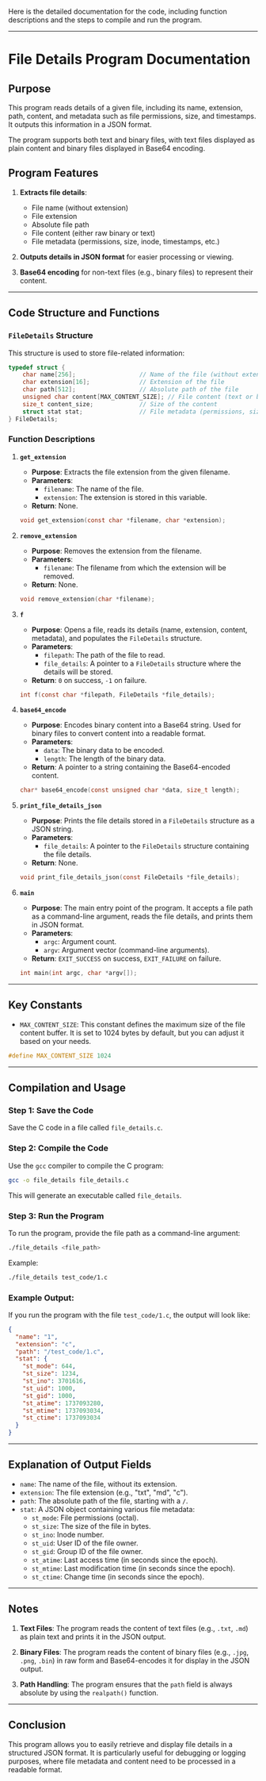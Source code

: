 Here is the detailed documentation for the code, including function descriptions and the steps to compile and run the program.

---

# File Details Program Documentation

## Purpose
This program reads details of a given file, including its name, extension, path, content, and metadata such as file permissions, size, and timestamps. It outputs this information in a JSON format.

The program supports both text and binary files, with text files displayed as plain content and binary files displayed in Base64 encoding.

## Program Features
1. **Extracts file details**:
    - File name (without extension)
    - File extension
    - Absolute file path
    - File content (either raw binary or text)
    - File metadata (permissions, size, inode, timestamps, etc.)
  
2. **Outputs details in JSON format** for easier processing or viewing.

3. **Base64 encoding** for non-text files (e.g., binary files) to represent their content.

---

## Code Structure and Functions

### `FileDetails` Structure
This structure is used to store file-related information:
```c
typedef struct {
    char name[256];                  // Name of the file (without extension)
    char extension[16];              // Extension of the file
    char path[512];                  // Absolute path of the file
    unsigned char content[MAX_CONTENT_SIZE]; // File content (text or binary)
    size_t content_size;             // Size of the content
    struct stat stat;                // File metadata (permissions, size, timestamps, etc.)
} FileDetails;
```

### Function Descriptions

1. **`get_extension`**
   - **Purpose**: Extracts the file extension from the given filename.
   - **Parameters**: 
     - `filename`: The name of the file.
     - `extension`: The extension is stored in this variable.
   - **Return**: None.
   
   ```c
   void get_extension(const char *filename, char *extension);
   ```

2. **`remove_extension`**
   - **Purpose**: Removes the extension from the filename.
   - **Parameters**:
     - `filename`: The filename from which the extension will be removed.
   - **Return**: None.
   
   ```c
   void remove_extension(char *filename);
   ```

3. **`f`**
   - **Purpose**: Opens a file, reads its details (name, extension, content, metadata), and populates the `FileDetails` structure.
   - **Parameters**:
     - `filepath`: The path of the file to read.
     - `file_details`: A pointer to a `FileDetails` structure where the details will be stored.
   - **Return**: `0` on success, `-1` on failure.
   
   ```c
   int f(const char *filepath, FileDetails *file_details);
   ```

4. **`base64_encode`**
   - **Purpose**: Encodes binary content into a Base64 string. Used for binary files to convert content into a readable format.
   - **Parameters**:
     - `data`: The binary data to be encoded.
     - `length`: The length of the binary data.
   - **Return**: A pointer to a string containing the Base64-encoded content.
   
   ```c
   char* base64_encode(const unsigned char *data, size_t length);
   ```

5. **`print_file_details_json`**
   - **Purpose**: Prints the file details stored in a `FileDetails` structure as a JSON string.
   - **Parameters**:
     - `file_details`: A pointer to the `FileDetails` structure containing the file details.
   - **Return**: None.
   
   ```c
   void print_file_details_json(const FileDetails *file_details);
   ```

6. **`main`**
   - **Purpose**: The main entry point of the program. It accepts a file path as a command-line argument, reads the file details, and prints them in JSON format.
   - **Parameters**: 
     - `argc`: Argument count.
     - `argv`: Argument vector (command-line arguments).
   - **Return**: `EXIT_SUCCESS` on success, `EXIT_FAILURE` on failure.
   
   ```c
   int main(int argc, char *argv[]);
   ```

---

## Key Constants

- `MAX_CONTENT_SIZE`: This constant defines the maximum size of the file content buffer. It is set to 1024 bytes by default, but you can adjust it based on your needs.

```c
#define MAX_CONTENT_SIZE 1024
```

---

## Compilation and Usage

### Step 1: Save the Code
Save the C code in a file called `file_details.c`.

### Step 2: Compile the Code
Use the `gcc` compiler to compile the C program:
```bash
gcc -o file_details file_details.c
```

This will generate an executable called `file_details`.

### Step 3: Run the Program
To run the program, provide the file path as a command-line argument:
```bash
./file_details <file_path>
```
Example:
```bash
./file_details test_code/1.c
```

### Example Output:
If you run the program with the file `test_code/1.c`, the output will look like:
```json
{
  "name": "1",
  "extension": "c",
  "path": "/test_code/1.c",
  "stat": {
    "st_mode": 644,
    "st_size": 1234,
    "st_ino": 3701616,
    "st_uid": 1000,
    "st_gid": 1000,
    "st_atime": 1737093280,
    "st_mtime": 1737093034,
    "st_ctime": 1737093034
  }
}
```

---

## Explanation of Output Fields

- `name`: The name of the file, without its extension.
- `extension`: The file extension (e.g., "txt", "md", "c").
- `path`: The absolute path of the file, starting with a `/`.
- `stat`: A JSON object containing various file metadata:
  - `st_mode`: File permissions (octal).
  - `st_size`: The size of the file in bytes.
  - `st_ino`: Inode number.
  - `st_uid`: User ID of the file owner.
  - `st_gid`: Group ID of the file owner.
  - `st_atime`: Last access time (in seconds since the epoch).
  - `st_mtime`: Last modification time (in seconds since the epoch).
  - `st_ctime`: Change time (in seconds since the epoch).

---

## Notes
1. **Text Files**: The program reads the content of text files (e.g., `.txt`, `.md`) as plain text and prints it in the JSON output.

2. **Binary Files**: The program reads the content of binary files (e.g., `.jpg`, `.png`, `.bin`) in raw form and Base64-encodes it for display in the JSON output.

3. **Path Handling**: The program ensures that the `path` field is always absolute by using the `realpath()` function.

---

## Conclusion
This program allows you to easily retrieve and display file details in a structured JSON format. It is particularly useful for debugging or logging purposes, where file metadata and content need to be processed in a readable format. 

